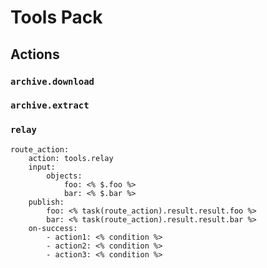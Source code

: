 # Tools Pack

## Actions

### `archive.download`
### `archive.extract`
### `relay`

```
route_action:
    action: tools.relay
    input:
        objects:
            foo: <% $.foo %>
            bar: <% $.bar %>
    publish:
        foo: <% task(route_action).result.result.foo %>
        bar: <% task(route_action).result.result.bar %>
    on-success:
        - action1: <% condition %>
        - action2: <% condition %>
        - action3: <% condition %>
```


